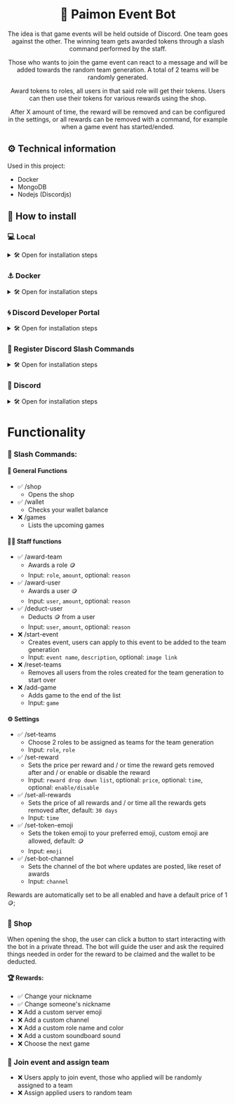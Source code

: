 <div align="center">

# 🤖 Paimon Event Bot

The idea is that game events will be held outside of Discord. One team goes against the other. The winning team gets awarded tokens through a slash command performed by the staff.

Those who wants to join the game event can react to a message and will be added towards the random team generation. A total of 2 teams will be randomly generated.

Award tokens to roles, all users in that said role will get their tokens. Users can then use their tokens for various rewards using the shop.

After X amount of time, the reward will be removed and can be configured in the settings, or all rewards can be removed with a command, for example when a game event has started/ended.

</div>

## ⚙️ Technical information

Used in this project:
- Docker
- MongoDB
- Nodejs (Discordjs)

## 💾 How to install

### 💻 Local
<details>

<summary>🛠️ Open for installation steps</summary>

1. Clone the repository

    ```bash 
    git clone https://github.com/kenjibailly/paimon_discord_bot
    ```

2. Copy example .env file and make changes:

    > We will fill in the variables later.

    ```bash
    cp .env.example .env
    ```

3. Run the Docker Compose

    ```bash
    docker-compose up -d
    ```
</details>

### ⚓ Docker

<details>

<summary>🛠️ Open for installation steps</summary>

Edit `docker-compose.yml`:

> Network `swag` is the network you put your swag / nginx-proxy-manager / nginx container in, change to your own existing network. 

```bash
docker-compose up -d
```

Create a proxy to your (sub)domain with swag / nginx-proxy-manager / nginx. 
```
http://discord_bot_paimon:3000
```
And add a CNAME for your sub domain if used.

</details>


### 🌀 Discord Developer Portal

<details>

<summary>🛠️ Open for installation steps</summary>

Go to the [Discord Developer Portal](https://discord.com/developers/applications/) and create a `New Application`.

Under the `General Information` tab, find `Interactions Endpoint URL` and add your url you proxied ending in `/interactions`.
Example:
```
https://sub.domain.com/interactions
```

Under the `Installation` tab, find `Guild Install` at the bottom, add `bot` to scopes and add `Administrator` to permissions.

Under the `Bot` tab, find `Privileged Gateway Intents` and enable:
- `Presence Intent`
- `Server Members Intent`
- `Message Content Intent`

Now we will fill in the .env file we created.
- Under the `General Information` tab, find `Application ID` and click copy. Paste it in your .env file after `APP_ID=`.
- Under the `General Information` tab, find `Public Key` and click copy. Paste it in your .env file after `PUBLIC_KEY=`.
- Under the `Bot` tab, find `Token` and click reset token, copy it. Paste it in your .env file after `DISCORD_TOKEN=`.
- Under the `OAuth2` tab, find `Client Secret` and click reset secret, copy it. Paste it in your .env file after `DISCORD_CLIENT_SECRET=`.

Now invite your Discord bot to your server.
Under the `OAuth2` tab, find `OAuth2 URL Generator` and check `bot` under the scopes, then check `Administrator` under the bot permissions. Now find `Generated URL` at the bottom of the page and copy the link. Open the link in your browser and invite the Discord Bot to your server.

</details>


### 💾 Register Discord Slash Commands

<details>

<summary>🛠️ Open for installation steps</summary>

When adding or removing a slash command, the following command must be executed in order for Discord to acknowledge the slash command:

```bash
node commands/deploy-commands.js
```

</details>

### 👾 Discord

<details>

<summary>🛠️ Open for installation steps</summary>

Go to `Server Settings` > `Roles` and move the bot's role to the top of the hierarchy or it will have permissions issues.

Change the permissions of the commands of the bot. Go to `Server Settings` > `Integrations`, find the bot under `Bots and Apps` and click on `Manage`. Configure each command's permissions to your preference.

</details>

# Functionality

### 🦜 Slash Commands:

#### 🎉 General Functions

- ✅ /shop
    - Opens the shop
- ✅ /wallet
    - Checks your wallet balance
- ❌ /games
    - Lists the upcoming games

#### 🧑‍💼 Staff functions

- ✅  /award-team
    - Awards a role 🪙
    - Input: `role`, `amount`, optional: `reason`
- ✅  /award-user
    - Awards a user 🪙
    - Input: `user`, `amount`, optional: `reason`
- ✅  /deduct-user
    - Deducts 🪙 from a user
    - Input: `user`, `amount`, optional: `reason`
- ❌ /start-event
    - Creates event, users can apply to this event to be added to the team generation
    - Input: `event name`, `description`, optional: `image link`
- ❌ /reset-teams
    - Removes all users from the roles created for the team generation to start over
- ❌ /add-game
    - Adds game to the end of the list
    - Input: `game`

#### ⚙️ Settings

- ✅ /set-teams
    - Choose 2 roles to be assigned as teams for the team generation
    - Input: `role`, `role`
- ✅ /set-reward
    - Sets the price per reward and / or time the reward gets removed after and / or enable or disable the reward
    - Input: `reward drop down list`, optional: `price`, optional: `time`, optional: `enable/disable`
- ✅ /set-all-rewards
    - Sets the price of all rewards and / or time all the rewards gets removed after, default: `30 days`
    - Input: `time`
- ✅ /set-token-emoji
    - Sets the token emoji to your preferred emoji, custom emoji are allowed, default: 🪙
    - Input: `emoji`
- ✅ /set-bot-channel
    - Sets the channel of the bot where updates are posted, like reset of awards
    - Input: `channel`


Rewards are automatically set to be all enabled and have a default price of 1 🪙;

### 🏪 Shop 

When opening the shop, the user can click a button to start interacting with the bot in a private thread. The bot will guide the user and ask the required things needed in order for the reward to be claimed and the wallet to be deducted.

#### 🏆 Rewards:
- ✅ Change your nickname
- ✅ Change someone's nickname
- ❌ Add a custom server emoji
- ❌ Add a custom channel
- ❌ Add a custom role name and color
- ❌ Add a custom soundboard sound
- ❌ Choose the next game

### 💪 Join event and assign team

- ❌ Users apply to join event, those who applied will be randomly assigned to a team
- ❌ Assign applied users to random team